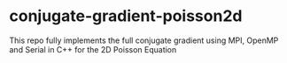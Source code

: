 # conjugate-gradient-poisson2d
This repo fully implements the full conjugate gradient using MPI, OpenMP and Serial in C++ for the 2D Poisson Equation
